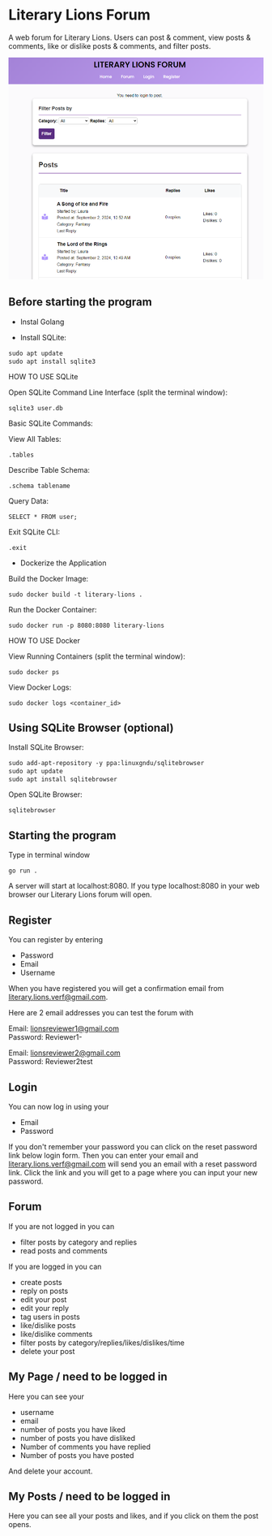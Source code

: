 # Literary Lions Forum

A web forum for Literary Lions. Users can post & comment, view posts & comments, like or dislike posts & comments, and filter posts.

![Game Screenshot](bookclub.png)

## Before starting the program

- Instal Golang

- Install SQLite:
```
sudo apt update
sudo apt install sqlite3
```

HOW TO USE SQLite

Open SQLite Command Line Interface (split the terminal window):
```
sqlite3 user.db
```

Basic SQLite Commands:

View All Tables:
```
.tables
```
Describe Table Schema:
```
.schema tablename
```
Query Data:
```
SELECT * FROM user;
```
Exit SQLite CLI:
```
.exit
```

- Dockerize the Application

Build the Docker Image:
```
sudo docker build -t literary-lions .
```
Run the Docker Container:
```
sudo docker run -p 8080:8080 literary-lions
```

HOW TO USE Docker

View Running Containers (split the terminal window):
```
sudo docker ps
```
View Docker Logs:
```
sudo docker logs <container_id>
```


## Using SQLite Browser (optional)

Install SQLite Browser:
```
sudo add-apt-repository -y ppa:linuxgndu/sqlitebrowser
sudo apt update
sudo apt install sqlitebrowser
```
Open SQLite Browser:
```
sqlitebrowser
```


## Starting the program

Type in terminal window 
```
go run .
```

A server will start at localhost:8080.
If you type localhost:8080 in your web browser our Literary Lions forum will open.


## Register

You can register by entering 

- Password
- Email
- Username
  
When you have registered you will get a confirmation email from literary.lions.verf@gmail.com.

Here are 2 email addresses you can test the forum with

Email: lionsreviewer1@gmail.com  
Password: Reviewer1-

Email: lionsreviewer2@gmail.com  
Password: Reviewer2test


## Login

You can now log in using your

- Email
- Password

If you don't remember your password you can click on the reset password link below login form.
Then you can enter your email and literary.lions.verf@gmail.com will send you an email with a reset password link.
Click the link and you will get to a page where you can input your new password.


## Forum

If you are not logged in you can

- filter posts by category and replies
- read posts and comments 

If you are logged in you can

- create posts
- reply on posts
- edit your post
- edit your reply
- tag users in posts
- like/dislike posts
- like/dislike comments
- filter posts by category/replies/likes/dislikes/time
- delete your post

## My Page / need to be logged in

Here you can see your

- username
- email
- number of posts you have liked
- number of posts you have disliked
- Number of comments you have replied
- Number of posts you have posted

And delete your account.

## My Posts / need to be logged in

Here you can see all your posts and likes, and if you click on them the post opens.

